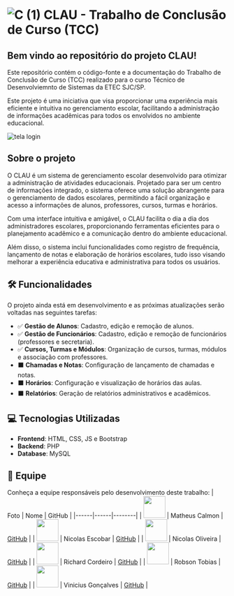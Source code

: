# ![C (1)](https://github.com/RobsonTobias/CLAU/assets/144142681/b50a201a-4768-4910-ac63-32afc8426e52) CLAU  - Trabalho de Conclusão de Curso (TCC)
## Bem vindo ao repositório do projeto CLAU!
Este repositório contém o código-fonte e a documentação do Trabalho de Conclusão de Curso (TCC) realizado para o curso Técnico de Desenvolviemnto de Sistemas da ETEC SJC/SP.

Este projeto é uma iniciativa que visa proporcionar uma experiência mais eficiente e intuitiva no gerenciamento escolar, facilitando a administração de informações acadêmicas para todos os envolvidos no ambiente educacional.

![tela login](https://github.com/RobsonTobias/CLAU/assets/144142681/d8782d8a-e6a4-4d45-8336-e3481d27c5c8)

## Sobre o projeto
O CLAU é um sistema de gerenciamento escolar desenvolvido para otimizar a administração de atividades educacionais. Projetado para ser um centro de informações integrado, o sistema oferece uma solução abrangente para o gerenciamento de dados escolares, permitindo a fácil organização e acesso a informações de alunos, professores, cursos, turmas e horários. 

Com uma interface intuitiva e amigável, o CLAU facilita o dia a dia dos administradores escolares, proporcionando ferramentas eficientes para o planejamento acadêmico e a comunicação dentro do ambiente educacional. 

Além disso, o sistema inclui funcionalidades como registro de frequência, lançamento de notas e elaboração de horários escolares, tudo isso visando melhorar a experiência educativa e administrativa para todos os usuários.

## :hammer_and_wrench:	Funcionalidades
O projeto ainda está em desenvolvimento e as próximas atualizações serão voltadas nas seguintes tarefas:
- :white_check_mark: **Gestão de Alunos**: Cadastro, edição e remoção de alunos.
- :white_check_mark: **Gestão de Funcionários**: Cadastro, edição e remoção de funcionários (professores e secretaria).
- :white_check_mark: **Cursos, Turmas e Módulos**: Organização de cursos, turmas, módulos e associação com professores.
- :black_large_square: **Chamadas e Notas**: Configuração de lançamento de chamadas e notas.
- :black_large_square: **Horários**: Configuração e visualização de horários das aulas.
- :black_large_square: **Relatórios**: Geração de relatórios administrativos e acadêmicos.

## :computer: Tecnologias Utilizadas
- **Frontend**: HTML, CSS, JS e Bootstrap
- **Backend**: PHP
- **Database**: MySQL

## :handshake: Equipe
Conheça a equipe responsáveis pelo desenvolvimento deste trabalho:
| Foto | Nome | GitHub |
|------|------|--------|
| <img src="https://avatars.githubusercontent.com/u/148168620?v=4" width="50px"> | Matheus Calmon | [GitHub](https://github.com/xMalnizx) |
| <img src="https://avatars.githubusercontent.com/u/148822554?v=4" width="50px"> | Nicolas Escobar | [GitHub](https://github.com/Niikoto) |
| <img src="https://avatars.githubusercontent.com/u/149433427?v=4" width="50px"> | Nicolas Oliveira | [GitHub](https://github.com/Nicolas-Oliveira-Garcia) |
| <img src="https://avatars.githubusercontent.com/u/115822678?v=4" width="50px"> | Richard Cordeiro | [GitHub](https://github.com/RichardCordeiro) |
| <img src="https://avatars.githubusercontent.com/u/144142681?v=4" width="50px"> | Robson Tobias | [GitHub](https://github.com/RobsonTobias) |
| <img src="https://avatars.githubusercontent.com/u/70039646?v=4" width="50px"> | Vinicius Gonçalves | [GitHub](https://github.com/vg1802) |

